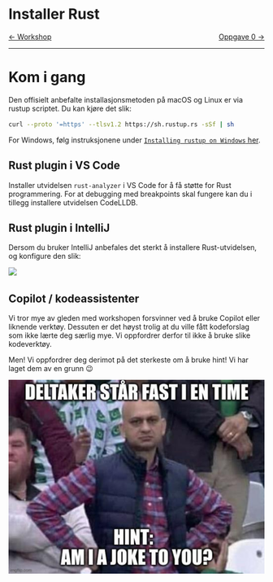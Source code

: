 # Installer Rust

<span style="justify-content: space-between; display: flex"><span>
[← Workshop](./workshop.md)
</span> <span>
[Oppgave 0 →](../src/task_0/oppgave.md)
</span></span>

___

# Kom i gang
Den offisielt anbefalte installasjonsmetoden på macOS og Linux er via rustup scriptet. Du kan kjøre det slik:
```bash
curl --proto '=https' --tlsv1.2 https://sh.rustup.rs -sSf | sh
```

For Windows, følg instruksjonene under [`Installing rustup on Windows` her](https://doc.rust-lang.org/book/ch01-01-installation.html#installing-rustup-on-windows).

## Rust plugin i VS Code

Installer utvidelsen `rust-analyzer` i VS Code for å få støtte for Rust programmering.
For at debugging med breakpoints skal fungere kan du i tillegg installere utvidelsen CodeLLDB.

## Rust plugin i IntelliJ
Dersom du bruker IntelliJ anbefales det sterkt å installere Rust-utvidelsen, og konfigure den slik:

![](../images/intellijconfig.png)

## Copilot / kodeassistenter
Vi tror mye av gleden med workshopen forsvinner ved å bruke Copilot eller liknende verktøy. Dessuten er det høyst trolig at du ville fått kodeforslag som ikke lærte deg særlig mye. Vi oppfordrer derfor til ikke å bruke slike kodeverktøy.

Men! Vi oppfordrer deg derimot på det sterkeste om å bruke hint! Vi har laget dem av en grunn 😉

![](../images/hint.jpg)